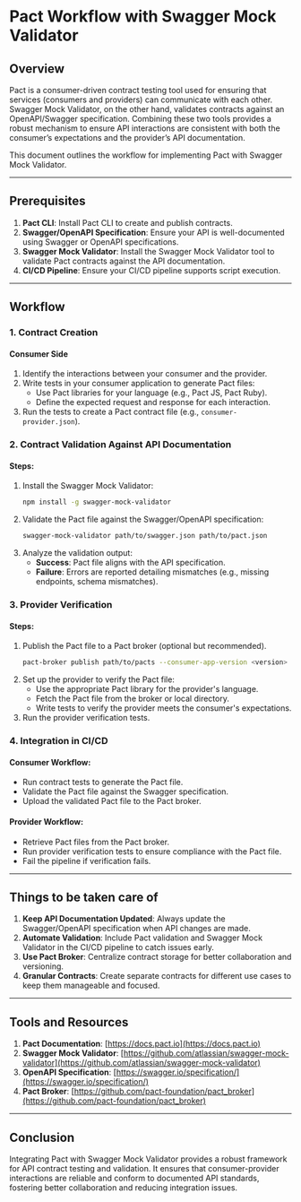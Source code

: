 # Pact Workflow with Swagger Mock Validator

## Overview
Pact is a consumer-driven contract testing tool used for ensuring that services (consumers and providers) can communicate with each other. Swagger Mock Validator, on the other hand, validates contracts against an OpenAPI/Swagger specification. Combining these two tools provides a robust mechanism to ensure API interactions are consistent with both the consumer’s expectations and the provider’s API documentation.

This document outlines the workflow for implementing Pact with Swagger Mock Validator.

---

## Prerequisites
1. **Pact CLI**: Install Pact CLI to create and publish contracts.
2. **Swagger/OpenAPI Specification**: Ensure your API is well-documented using Swagger or OpenAPI specifications.
3. **Swagger Mock Validator**: Install the Swagger Mock Validator tool to validate Pact contracts against the API documentation.
4. **CI/CD Pipeline**: Ensure your CI/CD pipeline supports script execution.

---

## Workflow

### 1. **Contract Creation**
#### Consumer Side
1. Identify the interactions between your consumer and the provider.
2. Write tests in your consumer application to generate Pact files:
   - Use Pact libraries for your language (e.g., Pact JS, Pact Ruby).
   - Define the expected request and response for each interaction.
3. Run the tests to create a Pact contract file (e.g., `consumer-provider.json`).


### 2. **Contract Validation Against API Documentation**
#### Steps:
1. Install the Swagger Mock Validator:
   ```bash
   npm install -g swagger-mock-validator
   ```
2. Validate the Pact file against the Swagger/OpenAPI specification:
   ```bash
   swagger-mock-validator path/to/swagger.json path/to/pact.json
   ```
3. Analyze the validation output:
   - **Success**: Pact file aligns with the API specification.
   - **Failure**: Errors are reported detailing mismatches (e.g., missing endpoints, schema mismatches).

### 3. **Provider Verification**
#### Steps:
1. Publish the Pact file to a Pact broker (optional but recommended).
   ```bash
   pact-broker publish path/to/pacts --consumer-app-version <version> --broker-base-url <http://pact-broker>
   ```
2. Set up the provider to verify the Pact file:
   - Use the appropriate Pact library for the provider's language.
   - Fetch the Pact file from the broker or local directory.
   - Write tests to verify the provider meets the consumer's expectations.
3. Run the provider verification tests.



### 4. **Integration in CI/CD**
#### Consumer Workflow:
- Run contract tests to generate the Pact file.
- Validate the Pact file against the Swagger specification.
- Upload the validated Pact file to the Pact broker.

#### Provider Workflow:
- Retrieve Pact files from the Pact broker.
- Run provider verification tests to ensure compliance with the Pact file.
- Fail the pipeline if verification fails.

---

## Things to be taken care of 
1. **Keep API Documentation Updated**: Always update the Swagger/OpenAPI specification when API changes are made.
2. **Automate Validation**: Include Pact validation and Swagger Mock Validator in the CI/CD pipeline to catch issues early.
3. **Use Pact Broker**: Centralize contract storage for better collaboration and versioning.
4. **Granular Contracts**: Create separate contracts for different use cases to keep them manageable and focused.

---

## Tools and Resources
1. **Pact Documentation**: [https://docs.pact.io](https://docs.pact.io)
2. **Swagger Mock Validator**: [https://github.com/atlassian/swagger-mock-validator](https://github.com/atlassian/swagger-mock-validator)
3. **OpenAPI Specification**: [https://swagger.io/specification/](https://swagger.io/specification/)
4. **Pact Broker**: [https://github.com/pact-foundation/pact_broker](https://github.com/pact-foundation/pact_broker)

---

## Conclusion
Integrating Pact with Swagger Mock Validator provides a robust framework for API contract testing and validation. It ensures that consumer-provider interactions are reliable and conform to documented API standards, fostering better collaboration and reducing integration issues.

